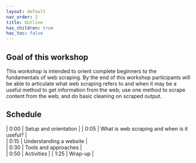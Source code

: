 ```yaml
---
layout: default
nav_order: 2
title: Outline
has_children: true
has_toc: false
---
```

## Goal of this workshop

This workshop is intended to orient complete beginners to the fundamentals of web scraping. By the end of this workshop participants will be able to articulate what web scraping refers to and when it may be a useful method to get information from the web; use one method to scrape content from the web; and do basic cleaning on scraped output.

## Schedule

| 0:00 | Setup and orientation |
| 0:05  | What is web scraping and when is it useful? |  
| 0:15  | Understanding a website |   
| 0:30  | Tools and approaches  |  
| 0:50 | Activities |
| 1:25 | Wrap-up |   
